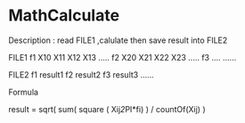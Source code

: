 # MathCalculate

Description : read FILE1 ,calulate then save result into FILE2
 
 FILE1 
 f1  X10 X11 X12 X13 .....
 f2  X20 X21 X22 X23 .....
 f3 ....
 ......
 
 FILE2
 f1 result1
 f2 result2
 f3 result3
 ......
 
 Formula
 
 result = sqrt( sum( square ( Xij*2*PI*fi) )   / countOf(Xij) )